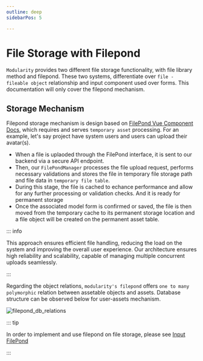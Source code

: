 ```yaml
---
outline: deep
sidebarPos: 5

---
```


# File Storage with Filepond

`Modularity` provides two different file storage functionality, with file library method and filepond. These two systems, differentiate over `file - fileable object` relationship and input component used over forms. This documentation will only cover the filepond mechanism.

## Storage Mechanism

Filepond storage mechanism is design based on [FilePond Vue Component Docs](https://pqina.nl/filepond/docs/api/server/), which requires and serves `temporary asset` processing. For an example, let's say project have system users and users can upload their avatar(s). 
* When a file is uplaoded through the FilePond interface, it is sent to our backend via a secure API endpoint. 
* Then, our `FilePondManager` processes the file upload request, performs necessary validations and stores the file in temporary file storage path and file data in `temporary file table`.
* During this stage, the file is cached to echance performance and allow for any further processing or validation checks. And it is ready for permanent storage
* Once the associated model form is confirmed or saved, the file is then moved from the temporary cache to its permanent storage location and a file object will be created on the permanent asset table.

  
::: info

This approach ensures efficient file handling, reducing the load on the system and improving the overall user experience. Our architecture ensures high reliability and scalability, capable of managing multiple concurrent uploads seamlessly.

:::

Regarding the object relations, `modularity's filepond` offers `one to many polymorphic` relation between assetable objects and assets. Database structure can be observed below for user-assets mechanism.

<img src="https://i.ibb.co/WvdQsCh/Screenshot-2024-07-23-at-11-53-36.png" alt="filepond_db_relations" border="0" />

::: tip

In order to implement and use filepond on file storage, please see [Input FilePond](../../get-started/components/input-filepond.md)

:::
